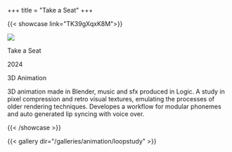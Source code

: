 +++
title = "Take a Seat"
+++

{{< showcase link="TK39gXqxK8M">}}

![](/thumbnails/animation/tb_takeaseat.png)

Take a Seat

2024

3D Animation

3D animation made in Blender, music and sfx produced in Logic. A study in pixel compression and retro visual textures, emulating the processes of older rendering techniques.  Developes a workflow for modular phonemes and auto generated lip syncing with voice over.

{{< /showcase >}}

{{< gallery dir="/galleries/animation/loopstudy" >}}